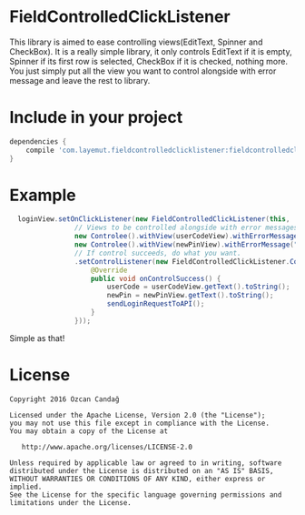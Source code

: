 # FieldControlledClickListener

This library is aimed to ease controlling views(EditText, Spinner and CheckBox).
It is a really simple library, it only controls EditText if it is empty,
Spinner if its first row is selected, CheckBox if it is checked, nothing more.
You just simply put all the view you want to control alongside with error message
and leave the rest to library.

# Include in your project

```gradle
dependencies {
    compile 'com.layemut.fieldcontrolledclicklistener:fieldcontrolledclicklistener:0.1@aar'
}
```

# Example

```java
  loginView.setOnClickListener(new FieldControlledClickListener(this,
                // Views to be controlled alongside with error messages if control fails
                new Controlee().withView(userCodeView).withErrorMessage("Please enter your user code."),
                new Controlee().withView(newPinView).withErrorMessage("Please enter your new pin."))
                // If control succeeds, do what you want.
                .setControlListener(new FieldControlledClickListener.ControlListener() {
                    @Override
                    public void onControlSuccess() {
                        userCode = userCodeView.getText().toString();
                        newPin = newPinView.getText().toString();
                        sendLoginRequestToAPI();
                    }
                }));
```
Simple as that!

# License

    Copyright 2016 Özcan Candağ

    Licensed under the Apache License, Version 2.0 (the "License");
    you may not use this file except in compliance with the License.
    You may obtain a copy of the License at

       http://www.apache.org/licenses/LICENSE-2.0

    Unless required by applicable law or agreed to in writing, software
    distributed under the License is distributed on an "AS IS" BASIS,
    WITHOUT WARRANTIES OR CONDITIONS OF ANY KIND, either express or implied.
    See the License for the specific language governing permissions and
    limitations under the License.